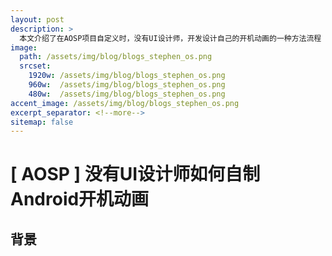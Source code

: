 ```yaml
---
layout: post
description: > 
  本文介绍了在AOSP项目自定义时，没有UI设计师，开发设计自己的开机动画的一种方法流程
image: 
  path: /assets/img/blog/blogs_stephen_os.png
  srcset: 
    1920w: /assets/img/blog/blogs_stephen_os.png
    960w:  /assets/img/blog/blogs_stephen_os.png
    480w:  /assets/img/blog/blogs_stephen_os.png
accent_image: /assets/img/blog/blogs_stephen_os.png
excerpt_separator: <!--more-->
sitemap: false
---
```

# [ AOSP ] 没有UI设计师如何自制Android开机动画
## 背景